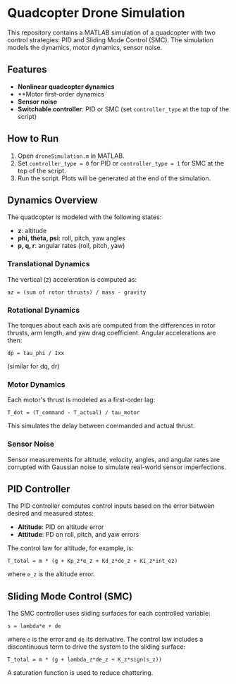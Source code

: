 # Quadcopter Drone Simulation

This repository contains a MATLAB simulation of a quadcopter with two control strategies: PID and Sliding Mode Control (SMC). The simulation models the dynamics, motor dynamics, sensor noise.

## Features
- **Nonlinear quadcopter dynamics** 
- **Motor first-order dynamics
- **Sensor noise**
- **Switchable controller**: PID or SMC (set `controller_type` at the top of the script)

## How to Run
1. Open `droneSimulation.m` in MATLAB.
2. Set `controller_type = 0` for PID or `controller_type = 1` for SMC at the top of the script.
3. Run the script. Plots will be generated at the end of the simulation.

## Dynamics Overview
The quadcopter is modeled with the following states:
- **z**: altitude
- **phi, theta, psi**: roll, pitch, yaw angles
- **p, q, r**: angular rates (roll, pitch, yaw)

### Translational Dynamics
The vertical (z) acceleration is computed as:
```
az = (sum of rotor thrusts) / mass - gravity
```

### Rotational Dynamics
The torques about each axis are computed from the differences in rotor thrusts, arm length, and yaw drag coefficient. Angular accelerations are then:
```
dp = tau_phi / Ixx
```
(similar for dq, dr)

### Motor Dynamics
Each motor's thrust is modeled as a first-order lag:
```
T_dot = (T_command - T_actual) / tau_motor
```
This simulates the delay between commanded and actual thrust.

### Sensor Noise
Sensor measurements for altitude, velocity, angles, and angular rates are corrupted with Gaussian noise to simulate real-world sensor imperfections.

## PID Controller
The PID controller computes control inputs based on the error between desired and measured states:
- **Altitude**: PID on altitude error
- **Attitude**: PD on roll, pitch, and yaw errors

The control law for altitude, for example, is:
```
T_total = m * (g + Kp_z*e_z + Kd_z*de_z + Ki_z*int_ez)
```
where `e_z` is the altitude error.

## Sliding Mode Control (SMC)
The SMC controller uses sliding surfaces for each controlled variable:
```
s = lambda*e + de
```
where `e` is the error and `de` its derivative. The control law includes a discontinuous term to drive the system to the sliding surface:
```
T_total = m * (g + lambda_z*de_z + K_z*sign(s_z))
```
A saturation function is used to reduce chattering.
